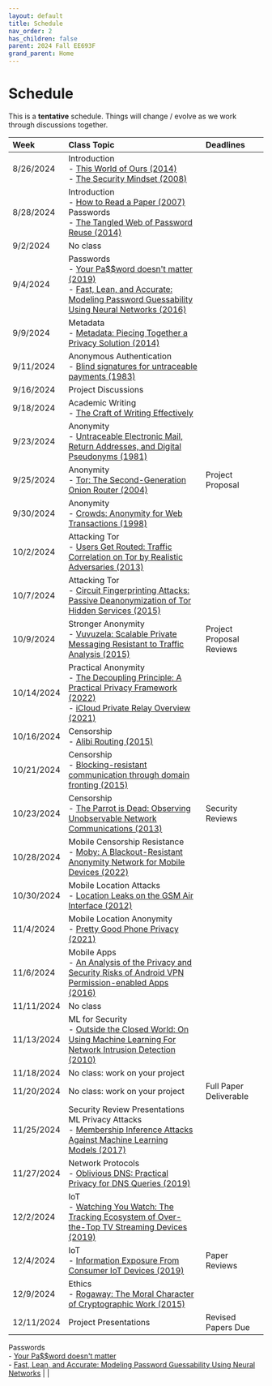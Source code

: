 ```yaml
---
layout: default
title: Schedule
nav_order: 2
has_children: false
parent: 2024 Fall EE693F
grand_parent: Home
---
```


# Schedule 

This is a **tentative** schedule. Things will change / evolve as we work through discussions together.

| Week       | Class Topic | Deadlines |
|:-----------|:------------------------------------------------------|:------------------|
|  8/26/2024 | Introduction<br>- [This World of Ours (2014)](papers/mickens.pdf)<br>- [The Security Mindset (2008)](https://www.schneier.com/blog/archives/2008/03/the_security_mi_1.html) | |
|  8/28/2024 | Introduction<br>- [How to Read a Paper (2007)](papers/how_to_read_a_paper.pdf) Passwords<br>- [The Tangled Web of Password Reuse (2014)](papers/tangled-web.pdf) | |
|  9/2/2024  | No class | |
|  9/4/2024  | Passwords<br>- [Your Pa$$word doesn't matter (2019)](https://techcommunity.microsoft.com/t5/microsoft-entra-azure-ad-blog/your-pa-word-doesn-t-matter/ba-p/731984)<br>- [Fast, Lean, and Accurate: Modeling Password Guessability Using Neural Networks (2016)](papers/neural-passwords.pdf) | |
|  9/9/2024  | Metadata<br>- [Metadata: Piecing Together a Privacy Solution (2014)](papers/metadata.pdf) | |
|  9/11/2024 | Anonymous Authentication<br>- [Blind signatures for untraceable payments (1983)](papers/blindsignatures.pdf) | |
|  9/16/2024 | Project Discussions | |
|  9/18/2024 | Academic Writing<br>- [The Craft of Writing Effectively](https://youtu.be/vtIzMaLkCaM) | |
|  9/23/2024 | Anonymity<br>- [Untraceable Electronic Mail, Return Addresses, and Digital Pseudonyms (1981)](papers/chaum-mix.pdf) | |
|  9/25/2024 | Anonymity<br>- [Tor: The Second-Generation Onion Router (2004)](papers/tor.pdf) | Project Proposal |
|  9/30/2024 | Anonymity<br>- [Crowds: Anonymity for Web Transactions (1998)](papers/crowds.pdf) |     |
|  10/2/2024 | Attacking Tor<br>- [Users Get Routed: Traffic Correlation on Tor by Realistic Adversaries (2013)](papers/usersrouted-ccs13.pdf) |  |
|  10/7/2024 | Attacking Tor<br>- [Circuit Fingerprinting Attacks: Passive Deanonymization of Tor Hidden Services (2015)](papers/circuit-fingerprinting.pdf) |     |
|  10/9/2024 | Stronger Anonymity<br>- [Vuvuzela: Scalable Private Messaging Resistant to Traffic Analysis (2015)](papers/vuvuzela.pdf) |  Project Proposal Reviews    |
| 10/14/2024 | Practical Anonymity<br>- [The Decoupling Principle: A Practical Privacy Framework (2022)](papers/decoupling.pdf)<br>- [iCloud Private Relay Overview (2021)](papers/apple_pr.pdf) | |
| 10/16/2024 | Censorship<br>- [Alibi Routing (2015)](papers/alibi-routing.pdf) |     |
| 10/21/2024 | Censorship<br>- [Blocking-resistant communication through domain fronting (2015)](papers/domain-fronting.pdf) |     |
| 10/23/2024 | Censorship<br>- [The Parrot is Dead: Observing Unobservable Network Communications (2013)](papers/parrot.pdf) |  Security Reviews   |
| 10/28/2024 | Mobile Censorship Resistance<br>- [Moby: A Blackout-Resistant Anonymity Network for Mobile Devices (2022)](papers/moby.pdf) |     |
| 10/30/2024 | Mobile Location Attacks<br>- [Location Leaks on the GSM Air Interface (2012)](papers/location_leaks_gsm.pdf) |  |
| 11/4/2024  | Mobile Location Anonymity<br>- [Pretty Good Phone Privacy (2021)](papers/pgpp.pdf) | |
| 11/6/2024  | Mobile Apps<br>- [An Analysis of the Privacy and Security Risks of Android VPN Permission-enabled Apps (2016)](papers/vpn-app-risks.pdf) |     |
| 11/11/2024 | No class | |
| 11/13/2024 | ML for Security<br>- [Outside the Closed World: On Using Machine Learning For Network Intrusion Detection (2010)](papers/ML-for-IDS.pdf) | |
| 11/18/2024 | No class: work on your project | |
| 11/20/2024 | No class: work on your project | Full Paper Deliverable |
| 11/25/2024 | Security Review Presentations<br>ML Privacy Attacks<br>- [Membership Inference Attacks Against Machine Learning Models (2017)](papers/membership.pdf) | |
| 11/27/2024 | Network Protocols<br>- [Oblivious DNS: Practical Privacy for DNS Queries (2019)](papers/odns.pdf) |  |
| 12/2/2024  | IoT<br>- [Watching You Watch: The Tracking Ecosystem of Over-the-Top TV Streaming Devices (2019)](papers/watching.pdf) |  |
| 12/4/2024  | IoT<br>- [Information Exposure From Consumer IoT Devices (2019)](papers/ren-imc19.pdf) | Paper Reviews |
| 12/9/2024  | Ethics<br>- [Rogaway: The Moral Character of Cryptographic Work (2015)](papers/rogaway.pdf) |  |
| 12/11/2024 | Project Presentations | Revised Papers Due |


Passwords<br>- [Your Pa$$word doesn't matter](https://techcommunity.microsoft.com/t5/microsoft-entra-azure-ad-blog/your-pa-word-doesn-t-matter/ba-p/731984)<br>- [Fast, Lean, and Accurate: Modeling Password Guessability Using Neural Networks](papers/neural-passwords.pdf) | |